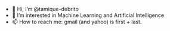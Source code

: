 - 👋 Hi, I’m @tamique-debrito
- 👀 I’m interested in Machine Learning and Artificial Intelligence
- 📫 How to reach me: gmail (and yahoo) is first + last.

<!---
tamique-debrito/tamique-debrito is a ✨ special ✨ repository because its `README.md` (this file) appears on your GitHub profile.
You can click the Preview link to take a look at your changes.
--->
